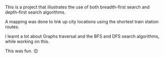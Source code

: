 This is a project that illustrates the use of both breadth-first search and depth-first search algorithms.

A mapping was done to link up city locations using the shortest train station routes.

I learnt a lot about Graphs traversal and the BFS and DFS search algorithms, while working on this.

This was fun. 😊
